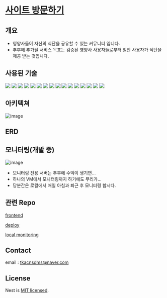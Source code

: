 # [사이트 방문하기](http://recipesoup.koreacentral.cloudapp.azure.com/)

## 개요
- 영양사들이 자신의 식단을 공유할 수 있는 커뮤니티 입니다.
- 추후에 추가될 서비스 목표는 검증된 영양사 사용자들로부터 일반 사용자가 식단을 제공 받는 것입니다.


## 사용된 기술
<img src="https://img.shields.io/badge/typescript-3178C6?style=for-the-badge&logo=typescript&logoColor=white"> <img src="https://img.shields.io/badge/nestjs-E0234E?style=for-the-badge&logo=nestjs&logoColor=white">
<img src="https://img.shields.io/badge/javascript-F7DF1E?style=for-the-badge&logo=javascript&logoColor=white">
<img src="https://img.shields.io/badge/react-61DAFB?style=for-the-badge&logo=react&logoColor=white">
<img src="https://img.shields.io/badge/postgresql-4169E1?style=for-the-badge&logo=postgresql&logoColor=white">
<img src="https://img.shields.io/badge/docker-2496ED?style=for-the-badge&logo=docker&logoColor=white">
<img src="https://img.shields.io/badge/nginx-009639?style=for-the-badge&logo=nginx&logoColor=white">
<img src="https://img.shields.io/badge/passport-34E27A?style=for-the-badge&logo=passport&logoColor=white">
<img src="https://img.shields.io/badge/microsoftazure-0078D4?style=for-the-badge&logo=microsoftazure&logoColor=white">
<img src="https://img.shields.io/badge/confluence-172B4D?style=for-the-badge&logo=confluence&logoColor=white">
<img src="https://img.shields.io/badge/dotenv-ECD53F?style=for-the-badge&logo=dotenv&logoColor=white">
<img src="https://img.shields.io/badge/jest-C21325?style=for-the-badge&logo=jest&logoColor=white">
<img src="https://img.shields.io/badge/logstash-005571?style=for-the-badge&logo=logstash&logoColor=white">
<img src="https://img.shields.io/badge/elasticsearch-005571?style=for-the-badge&logo=elasticsearch&logoColor=white">
<img src="https://img.shields.io/badge/kibana-005571?style=for-the-badge&logo=kibana&logoColor=white">
<img src="https://img.shields.io/badge/githubactions-2088FF?style=for-the-badge&logo=githubactions&logoColor=white">


## 아키텍쳐
![image](https://github.com/RunningLearner/RecipeSoupApi/assets/97277365/81015212-f962-44d6-885e-5a0bad5550c0)

## ERD

## 모니터링(개발 중)
![image](https://github.com/RunningLearner/RecipeSoupApi/assets/97277365/8c0ad55f-b6e6-4f8c-a709-43dd6c2eec4e)

- 모니터링 전용 서버는 추후에 수익이 생기면...
- 하나의 VM에서 모니터링까지 하기에도 무리가...
- 당분간은 로컬에서 매일 아침과 퇴근 후 모니터링 합시다.

## 관련 Repo
[frontend](https://github.com/isjennifer/MyFoodChart)

[deploy](https://github.com/RunningLearner/SetupRecipeSoup)

[local monitoring](https://github.com/RunningLearner/docker_elk)

## Contact
email : tkacnsdms@naver.com

## License

Nest is [MIT licensed](LICENSE).
